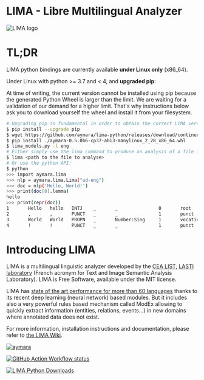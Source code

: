 LIMA - Libre Multilingual Analyzer
==================================
![LIMA logo](https://raw.githubusercontent.com/aymara/lima/master/pics/lima-logo.png)

# TL;DR

LIMA python bindings are currently available **under Linux only** (x86_64).

Under Linux with python >= 3.7 and < 4, and **upgraded pip**:

At time of writing, the current version cannot be installed using pip because
the generated Python Wheel is larger than the limit. We are waiting for a
validation of our demand for a higher limit. That's why instructions below
ask you to download yourself the wheel and install it from your filesystem.

```bash
# Upgrading pip is fundamental in order to obtain the correct LIMA version
$ pip install --upgrade pip
$ wget https://github.com/aymara/lima-python/releases/download/continuous/aymara-0.5.0b6-cp37-abi3-manylinux_2_28_x86_64.whl
$ pip install ./aymara-0.5.0b6-cp37-abi3-manylinux_2_28_x86_64.whl
$ lima_models.py -l eng
# Either simply use the lima command to produce an analysis of a file in CoNLLU format:
$ lima <path to the file to analyse>
# Or use the python API:
$ python
>>> import aymara.lima
>>> nlp = aymara.lima.Lima("ud-eng")
>>> doc = nlp('Hello, World!')
>>> print(doc[0].lemma)
hello
>>> print(repr(doc))
1       Hello   hello   INTJ    _       _               0       root    _       Pos=0|Len=5
2       ,       ,       PUNCT   _       _               1       punct   _       Pos=5|Len=1
3       World   World   PROPN   _       Number:Sing     1       vocative        _       Pos=7|Len=5
4       !       !       PUNCT   _       _               1       punct   _       Pos=12|Len=1
```

# Introducing LIMA

LIMA is a multilingual linguistic analyzer developed by the [CEA LIST](http://www-list.cea.fr/en), [LASTI laboratory](http://www.kalisteo.fr/en/index.htm) (French acronym for Text and Image Semantic Analysis Laboratory). LIMA is Free Software, available under the MIT license.

LIMA has [state of the art performance for more than 60 languages](https://github.com/aymara/lima-models/blob/master/eval.md) thanks to its recent deep learning (neural network) based modules. But it includes also a very powerful rules based mechanism called ModEx allowing to quickly extract information (entities, relations, events…) in new domains where annotated data does not exist.

For more information, installation instructions and documentation, please refer to [the LIMA Wiki](https://github.com/aymara/lima/wiki).

<!---
Drone.io Build Status: [![Drone.io Build Status](https://drone.io/github.com/aymara/lima/status.png)](https://drone.io/github.com/aymara/lima/latest)
-->
[![aymara](https://circleci.com/gh/aymara/lima.svg?style=svg)](https://app.circleci.com/pipelines/github/aymara/lima)
<!--[![Build status](https://ci.appveyor.com/api/projects/status/github/aymara/lima?branch=master&svg=true)](https://ci.appveyor.com/project/kleag/lima)-->
[![GitHub Action Workflow status](https://github.com/aymara/lima/actions/workflows/build.yml/badge.svg)](https://github.com/aymara/lima/actions)


[![LIMA Python Downloads](https://static.pepy.tech/personalized-badge/aymara?period=total&units=international_system&left_color=black&right_color=brightgreen&left_text=LIMA%20Python%20Downloads)](https://pepy.tech/project/aymara)
